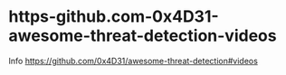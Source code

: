# https-github.com-0x4D31-awesome-threat-detection-videos
Info
https://github.com/0x4D31/awesome-threat-detection#videos
